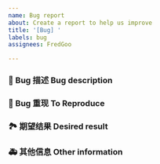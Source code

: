 ```yaml
---
name: Bug report
about: Create a report to help us improve
title: '[Bug] '
labels: bug
assignees: FredGoo

---
```



### 🐛 Bug 描述 Bug description

<!-- 请在上方详细地描述 bug，让大家都能理解。建议附上使用代码。 -->
<!-- Please describe the bug in detail above so that everyone can understand. It is recommended to attach the use code. -->

### 🙂 Bug 重现 To Reproduce
<!-- 如果有重现步骤那就更好了 -->
<!-- It would be better if there are steps to reproduce -->

### 🏞 期望结果 Desired result

<!-- 请在上方描述你原本期望看到的结果。 -->
<!-- Please describe above what you expected to see. -->


### 🚑 其他信息 Other information

<!-- 请在上方输入，如截图等其他信息。比如运行环境，依赖包等 -->
<!-- Please enter other information such as screenshots above.Such as operating environment, dependency packages, etc. -->

